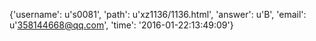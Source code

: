 {'username': u's0081', 'path': u'xz1136/1136.html', 'answer': u'B', 'email': u'358144668@qq.com', 'time': '2016-01-22:13:49:09'}